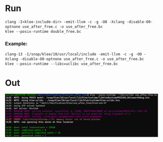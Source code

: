# Run
```
clang -I<klee-include-dir> -emit-llvm -c -g -O0 -Xclang -disable-O0-optnone use_after_free.c -o use_after_free.bc
klee --posix-runtime double_free.bc
```

### Example:
```
clang-13 -I/snap/klee/10/usr/local/include -emit-llvm -c -g -O0 -Xclang -disable-O0-optnone use_after_free.c -o use_after_free.bc
klee --posix-runtime --libc=uclibc use_after_free.bc
```

# Out
![](klee-out.png)
